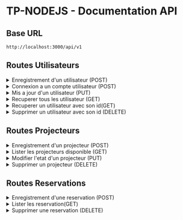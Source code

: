
# TP-NODEJS - Documentation API

## Base URL
```
http://localhost:3000/api/v1
```

## Routes Utilisateurs

<details>
  <summary>Enregistrement d'un utilisateur (POST)</summary>

  **URL**: `http://localhost:3000/api/v1/users/register`
  **Body**:
  ```json
  {
      "name": "John Doe",
      "email": "john@example.com",
      "password": "password123",
      "salle": 1
  }
  ```
</details>
  
<details>
 <summary>Connexion a un compte utilisateur (POST)</summary>

  **URL**: `http://localhost:3000/api/v1/users/login`
  **Body**:
  ```json
  {
      "email": "john@example.com",
      "password": "password123"
  }
  ```

</details>

<details>
 <summary>Mis a jour d'un utilisateur (PUT)</summary>

  **URL**: `http://localhost:3000/api/v1/users/update/{id}`
  **Body**:
  ```json
  {
      "name": "John Updated",
      "email": "john_updated@example.com",
      "password": "newpassword123",
      "role": "teacher",
      "salle": 2
  }
  ```
</details>
<details>
  <summary>Recuperer tous les utilisateur (GET)</summary>

  **URL**: `http://localhost:3000/api/v1/users/`
</details>

<details>
  <summary>Recuperer un utilisateur avec son id(GET)</summary>

  **URL**: `http://localhost:3000/api/v1/users/{id}`
</details>

<details>
  <summary>Supprimer un utilisateur avec son id (DELETE)</summary>

  **URL**: `http://localhost:3000/api/v1/users/delete/{id}`
</details>

## Routes Projecteurs

<details>
  <summary>Enregistrement d'un projecteur (POST)</summary>

  **URL**: `http://localhost:3000/api/v1/projectors`
  **Body**:
  ```json
  {
      "nom_Projecteur": "acer",
      "Disponibilite": false
  }
  ```
</details>

<details>
  <summary>Lister les projecteurs disponible (GET)</summary>

  **URL**: `http://localhost:3000/api/v1/projectors`
</details>

<details>
  <summary>Modifier l'etat d'un projecteur (PUT)</summary>

  **URL**: `http://localhost:3000/api/v1/projectors/{id}`
  **Body**:
  ```json
  {
      "nom_Projecteur": "acer",
      "Disponibilite": true
  }
  ```
</details>

<details>
  <summary>Supprimer un projecteur (DELETE)</summary>

  **URL**: `http://localhost:3000/api/v1/projectors/{id}`
</details>


## Routes Reservations

<details>
  <summary>Enregistrement d'une reservation (POST)</summary>

  **URL**: `http://localhost:3000/api/v1/reservations`
  **Body**:
  ```json
      {
      "id": 1,
      "id_Projecteur":1,
      "id_salle": 1,
      "Heure_debut_reservation": "2025-12-10",
      "Heure_fin_reservation": "2025-12-10"
    }
  ```
</details>

<details>
  <summary>Lister les reservation(GET)</summary>

  **URL**: `http://localhost:3000/api/v1/reservations`
</details>

<details>
  <summary>Supprimer une reservation (DELETE)</summary>

  **URL**: `http://localhost:3000/api/v1/reservations/{id}`
</details>